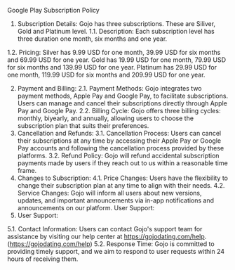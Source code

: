 Google Play Subscription Policy

1. Subscription Details:
Gojo has three subscriptions. These are Siliver, Gold and Platinum level. 
1.1. Description: Each subscription level has three duration one month, six months and one year.

1.2. Pricing: Silver has 9.99 USD for one month, 39.99 USD for six months and 69.99 USD for one year.
Gold has 19.99 USD for one month, 79.99 USD for six months and 139.99 USD for one year.
Platinum has 29.99 USD for one month, 119.99 USD for six months and 209.99 USD for one year.

2. Payment and Billing:
2.1. Payment Methods:
Gojo integrates two payment methods, Apple Pay and Google Pay, to facilitate subscriptions. Users can manage and cancel their subscriptions directly through Apple Pay and Google Pay.
2.2. Billing Cycle:
Gojo offers three billing cycles: monthly, biyearly, and annually, allowing users to choose the subscription plan that suits their preferences.
3. Cancellation and Refunds:
3.1. Cancellation Process:
Users can cancel their subscriptions at any time by accessing their Apple Pay or Google Pay accounts and following the cancellation process provided by these platforms.
3.2. Refund Policy:
Gojo will refund accidental subscription payments made by users if they reach out to us within a reasonable time frame.
4. Changes to Subscription:
4.1. Price Changes:
Users have the flexibility to change their subscription plan at any time to align with their needs.
4.2. Service Changes:
Gojo will inform all users about new versions, updates, and important announcements via in-app notifications and announcements on our platform.
User Support:
5. User Support:

5.1. Contact Information:
Users can contact Gojo's support team for assistance by visiting our help center at https://gojodating.com/help. (https://gojodating.com/help)
5.2. Response Time:
Gojo is committed to providing timely support, and we aim to respond to user requests within 24 hours of receiving them.
